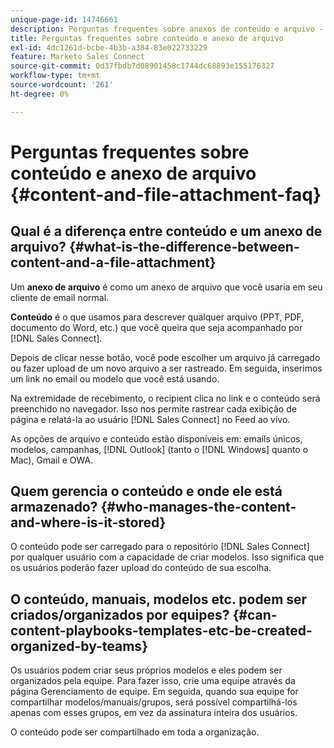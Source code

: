 ```yaml
---
unique-page-id: 14746661
description: Perguntas frequentes sobre anexos de conteúdo e arquivo - Documentação do Marketo - Documentação do produto
title: Perguntas frequentes sobre conteúdo e anexo de arquivo
exl-id: 4dc1261d-bcbe-4b3b-a384-83e022733229
feature: Marketo Sales Connect
source-git-commit: 0d37fbdb7d08901458c1744dc68893e155176327
workflow-type: tm+mt
source-wordcount: '261'
ht-degree: 0%

---
```


# Perguntas frequentes sobre conteúdo e anexo de arquivo {#content-and-file-attachment-faq}

## Qual é a diferença entre conteúdo e um anexo de arquivo? {#what-is-the-difference-between-content-and-a-file-attachment}

Um **anexo de arquivo** é como um anexo de arquivo que você usaria em seu cliente de email normal.

**Conteúdo** é o que usamos para descrever qualquer arquivo (PPT, PDF, documento do Word, etc.) que você queira que seja acompanhado por [!DNL Sales Connect].

Depois de clicar nesse botão, você pode escolher um arquivo já carregado ou fazer upload de um novo arquivo a ser rastreado. Em seguida, inserimos um link no email ou modelo que você está usando.

Na extremidade de recebimento, o recipient clica no link e o conteúdo será preenchido no navegador. Isso nos permite rastrear cada exibição de página e relatá-la ao usuário [!DNL Sales Connect] no Feed ao vivo.

As opções de arquivo e conteúdo estão disponíveis em: emails únicos, modelos, campanhas, [!DNL Outlook] (tanto o [!DNL Windows] quanto o Mac), Gmail e OWA.

## Quem gerencia o conteúdo e onde ele está armazenado? {#who-manages-the-content-and-where-is-it-stored}

O conteúdo pode ser carregado para o repositório [!DNL Sales Connect] por qualquer usuário com a capacidade de criar modelos. Isso significa que os usuários poderão fazer upload do conteúdo de sua escolha.

## O conteúdo, manuais, modelos etc. podem ser criados/organizados por equipes? {#can-content-playbooks-templates-etc-be-created-organized-by-teams}

Os usuários podem criar seus próprios modelos e eles podem ser organizados pela equipe. Para fazer isso, crie uma equipe através da página Gerenciamento de equipe. Em seguida, quando sua equipe for compartilhar modelos/manuais/grupos, será possível compartilhá-los apenas com esses grupos, em vez da assinatura inteira dos usuários.

O conteúdo pode ser compartilhado em toda a organização.
